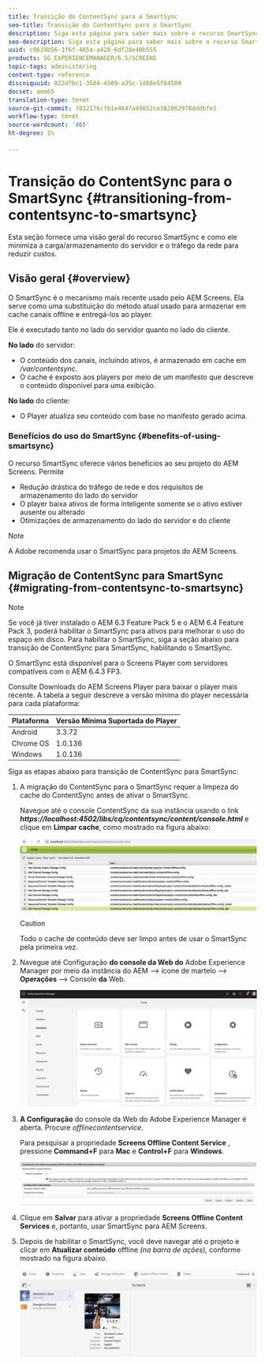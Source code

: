 ```yaml
---
title: Transição do ContentSync para o SmartSync
seo-title: Transição do ContentSync para o SmartSync
description: Siga esta página para saber mais sobre o recurso SmartSync e como você pode transição de ContentSync para SmartSync.
seo-description: Siga esta página para saber mais sobre o recurso SmartSync e como você pode transição de ContentSync para SmartSync.
uuid: c0619b56-1f6f-465a-a428-6df28e40b555
products: SG_EXPERIENCEMANAGER/6.5/SCREENS
topic-tags: administering
content-type: reference
discoiquuid: 822dfbc1-3584-4509-a35c-1d68e5f84509
docset: aem65
translation-type: tm+mt
source-git-commit: 7832176cfb1e4647a49852ce382862978dddbfe2
workflow-type: tm+mt
source-wordcount: '465'
ht-degree: 1%

---
```



# Transição do ContentSync para o SmartSync {#transitioning-from-contentsync-to-smartsync}

Esta seção fornece uma visão geral do recurso SmartSync e como ele minimiza a carga/armazenamento do servidor e o tráfego da rede para reduzir custos.

## Visão geral {#overview}

O SmartSync é o mecanismo mais recente usado pelo AEM Screens. Ela serve como uma substituição do método atual usado para armazenar em cache canais offline e entregá-los ao player.

Ele é executado tanto no lado do servidor quanto no lado do cliente.

**No lado** do servidor:

* O conteúdo dos canais, incluindo ativos, é armazenado em cache em */var/contentsync*.
* O cache é exposto aos players por meio de um manifesto que descreve o conteúdo disponível para uma exibição.

**No lado** do cliente:

* O Player atualiza seu conteúdo com base no manifesto gerado acima.

### Benefícios do uso do SmartSync {#benefits-of-using-smartsync}

O recurso SmartSync oferece vários benefícios ao seu projeto do AEM Screens. Permite

* Redução drástica do tráfego de rede e dos requisitos de armazenamento do lado do servidor
* O player baixa ativos de forma inteligente somente se o ativo estiver ausente ou alterado
* Otimizações de armazenamento do lado do servidor e do cliente

>[!NOTE]
>
>A Adobe recomenda usar o SmartSync para projetos do AEM Screens.

## Migração de ContentSync para SmartSync {#migrating-from-contentsync-to-smartsync}

>[!NOTE]
>
>Se você já tiver instalado o AEM 6.3 Feature Pack 5 e o AEM 6.4 Feature Pack 3, poderá habilitar o SmartSync para ativos para melhorar o uso do espaço em disco. Para habilitar o SmartSync, siga a seção abaixo para transição de ContentSync para SmartSync, habilitando o SmartSync.
>
>O SmartSync está disponível para o Screens Player com servidores compatíveis com o AEM 6.4.3 FP3.
>
>Consulte Downloads [](https://download.macromedia.com/screens/) do AEM Screens Player para baixar o player mais recente. A tabela a seguir descreve a versão mínima do player necessária para cada plataforma:

| **Plataforma** | **Versão Mínima Suportada do Player** |
|---|---|
| Android | 3.3.72 |
| Chrome OS | 1.0.136 |
| Windows | 1.0.136 |

Siga as etapas abaixo para transição de ContentSync para SmartSync:

1. A migração do ContentSync para o SmartSync requer a limpeza do cache do ContentSync antes de ativar o SmartSync.

   Navegue até o console ContentSync da sua instância usando o link ***https://localhost:4502/libs/cq/contentsync/content/console.html*** e clique em **Limpar cache**, como mostrado na figura abaixo:

   ![clear_contesync_cache](assets/clear_contesync_cache.png)

   >[!CAUTION]
   >
   >Todo o cache de conteúdo deve ser limpo antes de usar o SmartSync pela primeira vez.

1. Navegue até Configuração **do console da Web do** Adobe Experience Manager por meio da instância do AEM —> ícone de martelo —> **Operações** —> Console **da** Web.

   ![screen_shot_2019-02-11at15339pm](assets/screen_shot_2019-02-11at15339pm.png)

1. **A Configuração** do console da Web do Adobe Experience Manager é aberta. Procure *offlinecontentservice*.

   Para pesquisar a propriedade **Screens Offline Content Service** , pressione **Command+F** para **Mac** e **Control+F** para **Windows**.

   ![screen_shot_2019-02-19at22643pm](assets/screen_shot_2019-02-19at22643pm.png)

1. Clique em **Salvar** para ativar a propriedade **Screens Offline Content Services** e, portanto, usar SmartSync para AEM Screens.
1. Depois de habilitar o SmartSync, você deve navegar até o projeto e clicar em **Atualizar conteúdo** offline *(na barra de ações),* conforme mostrado na figura abaixo.

   ![screen_shot_2019-02-25at102605am](assets/screen_shot_2019-02-25at102605am.png)